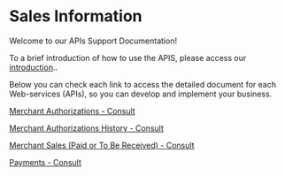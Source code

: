 
# Sales Information

Welcome to our APIs Support Documentation!

To a brief introduction of how to use the APIS, please access our [introduction](?path=docs/english/digitalSolutions/APIs-Introduction.md)..

Below you can check each link to access the detailed document for each Web-services (APIs), so you can develop and implement your business.

[Merchant Authorizations - Consult](../api/?type=get&path=/bwa/autorizacoes/{inst}/{merchant})

[Merchant Authorizations History - Consult](../api/?type=get&path=/bwa/autorizacoesbw/v1/autorizacoesbw)

[Merchant Sales (Paid or To Be Received) - Consult](../api/?type=get&path=/bwa/vendas/resources/v1/receber/{inst}/{merchant}/{dataInicio}/{dataFim})

[Payments - Consult](../api/?type=get&path=/bwa/pagamentos/resources/v1/transacoes/sumarizacao/{inst}/{merchant}/{dataInicio}/{dataFim})


